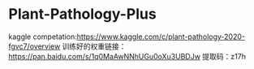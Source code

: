 # Plant-Pathology-Plus
kaggle competation:https://www.kaggle.com/c/plant-pathology-2020-fgvc7/overview
训练好的权重链接：https://pan.baidu.com/s/1q0MaAwNNhUGu0oXu3UBDJw 提取码：z17h
